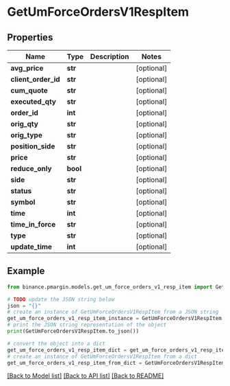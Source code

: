 # GetUmForceOrdersV1RespItem


## Properties

Name | Type | Description | Notes
------------ | ------------- | ------------- | -------------
**avg_price** | **str** |  | [optional] 
**client_order_id** | **str** |  | [optional] 
**cum_quote** | **str** |  | [optional] 
**executed_qty** | **str** |  | [optional] 
**order_id** | **int** |  | [optional] 
**orig_qty** | **str** |  | [optional] 
**orig_type** | **str** |  | [optional] 
**position_side** | **str** |  | [optional] 
**price** | **str** |  | [optional] 
**reduce_only** | **bool** |  | [optional] 
**side** | **str** |  | [optional] 
**status** | **str** |  | [optional] 
**symbol** | **str** |  | [optional] 
**time** | **int** |  | [optional] 
**time_in_force** | **str** |  | [optional] 
**type** | **str** |  | [optional] 
**update_time** | **int** |  | [optional] 

## Example

```python
from binance.pmargin.models.get_um_force_orders_v1_resp_item import GetUmForceOrdersV1RespItem

# TODO update the JSON string below
json = "{}"
# create an instance of GetUmForceOrdersV1RespItem from a JSON string
get_um_force_orders_v1_resp_item_instance = GetUmForceOrdersV1RespItem.from_json(json)
# print the JSON string representation of the object
print(GetUmForceOrdersV1RespItem.to_json())

# convert the object into a dict
get_um_force_orders_v1_resp_item_dict = get_um_force_orders_v1_resp_item_instance.to_dict()
# create an instance of GetUmForceOrdersV1RespItem from a dict
get_um_force_orders_v1_resp_item_from_dict = GetUmForceOrdersV1RespItem.from_dict(get_um_force_orders_v1_resp_item_dict)
```
[[Back to Model list]](../README.md#documentation-for-models) [[Back to API list]](../README.md#documentation-for-api-endpoints) [[Back to README]](../README.md)


